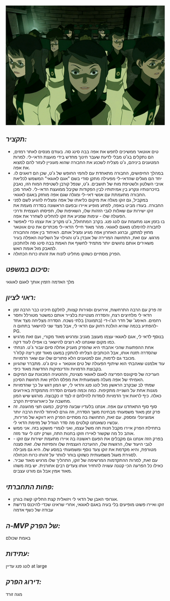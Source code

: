 ![](images/217.png "217")
## *תקציר:*
- טים אווטאר ממשיכים לחפש את אפה בבה סינג סה. בעודם מנסים לאתר רמזים, הם נתקלים בג'ט מבלי לדעת שעבר חינוך מחדש בידי מועצת הדאי-לי. למרות המטענים ביניהם, ג'ט מצליח לשכנע את החבורה שהוא מעוניין לעזור להם למצוא את אפה.
- במהלך החיפושים, החבורה מתאחדת עם לוחמי החופש של ג'ט, שכן הם דואגים לו. יחד הם מגלים שהדאי-לי מפעילה מתקן סודי בשם "אגם לאוגאי" המשמש לכליאת אויבי השלטון ולשטיפת מוח של תושבים. ג'ט, שנפל קורבן לשטיפת המוח הזו, נאבק בזיכרונותיו ונקרע בין אמיתותיו לבין הפקודות שקיבל ממועצת הדאי-לי. לאחר מכן החבורה מתעמתת עם אנשי דאי-לי ומגלה שגם אפה מוחזק באגם לאוגאי.
- במקביל, גם זוקו מגלה את מיקום כליאתו של אפה ומצליח להגיע לשם לפני החבורה. בעודו מביט באפה, לפתע מופיע איירו ובפעם הראשונה בסדרה מעמת את זוקו ישירות עם שאלות לגבי הזהות שלו, השאיפות שלו, תפיסתו העצמית ודרכי הפעולה שלו - עימות שמניע את זוקו להחליט לשחרר את אפה.
- בו בזמן אנג מתעמת עם לונג פנג. בקרב המתחולל, ג'ט מקריב את עצמו כדי לאפשר לחבורה להימלט מאגם לאוגאי. מהר מאוד חיילי הדאי-לי מכתרים את טים אווטאר מחוץ למתקן, וברגע האחרון אפה מגיע ומציל אותם. האיחוד בין אפה והחבורה מרגש. עם זאת, התחושה המרירה של אובדן ג'ט והגילוי על השליטה האפלה בעיר משאירים אותם נחושים יותר מתמיד לחשוף את האמת בבה סינג סה ולהתכונן למאבק מול אומת האש.
- הפרק מסתיים כשזוקו מחליט לזנוח את זהותו כרוח הכחולה.

## *סיכום במשפט:*  
מלך האדמה הזמין אותך לאגם לאוגאי

## *ראוי לציון:*
 - זה פרק עם הרבה התרחשות, אירועים וסגירות קצוות, לחלקם חיכינו כבר הרבה זמן
 - הדאי לי מלחיצים רצח, והסדרה מצטיינת בלצייר אותם כמשטר מטורלל וחסר רחמים. האימג' של חדר הג'ו-די (בתמונה) בלתי נשכח. הסדרה מצליחה מצד אחד להפתיע בכמה שהיא הולכת רחוק עם הדאי לי, אבל מצד שני להישאר בתחום ה-PG.
 - בנוסף לדאי לי, אגם לאוגאי עצמו מעוצב מגניב ומרגיש מאוד מקורי, ועם זאת מרגיש כמו מקום שאנחנו לא רוצים להישאר בו אפילו לעוד דקה.
 - אחת ההפתעות שהכי אהבתי היא שהפרק מעניק אחלה סיום עבור ג'ט. הנחתי שהסדרה תזנח אותו, אבל הכותבים הצליחו להתקין במעט מאוד זמן ריצה קלוז'ר מכובד גם לדמות, וגם למטענים הלא פתורים שלו עם שאר הדמויות.
 - עוד אלמנט שאהבתי הוא שיתוף הפעולה של טים אווטאר + טים ג'ט. מתברר שהגיוון בקבוצת הדמויות והדינמיקות החדשות מאוד כיפי.
 - העריכה של סיקוונס הפריצה לאגם לאוגאי מצוינת, וההטעיה המכוונת עם המיקום האמיתי של אפה מעלה משמעותית את מפלס הלחץ ואת תחושת הסיכון. 
 - שמתי לב שבקרב הראשון מול לונג פנג והדאי לי, יש המון דגש על כך שהדמויות מגנות אחת על השנייה מתקיפות. כמה וכמה פעמים הסדרה מתמקדת באירועים כאלה. כיף לראות איך הדמויות לומדות להילחם זו לצד זו כקבוצה. מורגש שיש המון מחשבה על כיאורוגרפיית הקרב.
 - סוף סוף התאחדנו עם אפה. אנחנו בלעדיו שבעה פרקים, כמעט חצי מהעונה. זה פרק זמן מאוד משמעותי מבחינת משך הסדרה, וזה גורם לאיחוד להיות הרבה יותר אמוציונלי ומספק. עם זאת, התחושה בה מסתיים הפרק היא דווקא של מרירות, עכשיו כשאנחנו קולטים מה סדר הגודל של מזימת הדאי לי. 
 - בתחילת הפרק איירו מקבל חנות תה משל עצמו, ואני לגמרי מושקע בזה. אני ממש אוהב כל מה שקשור לאיירו וזוקו בחנות התה, ושרק יתנו לי עוד מזה. 
 - בפרק הזה אנחנו גם מקבלים את הפעם ראשונה בה איירו מתעמת ישירות עם זוקו - לגבי היעוד שלו, הרגשות שלו, ההערכה העצמית שלו והפזיזות שלו. זאת סצנה מטורפת, והיא מקדמת את זוקו צעד נוסף ומשמעותי במסע שלו. היא גם מובילה לסגירת מעגל משמעותית כשזוקו בוחר לוותר על זהותו כרוח הכחולה.
 - עם זאת, למרות ההתקדמות המרשימה של זוקו, התהליך שלו מרגיש מאוד שביר. כאילו כל הפרעה הכי קטנה עשויה להחזיר אותו צעדים רבים אחורנית. יש בזה משהו מאוד אמין אבל גם מורט עצבים.

## *פחות התחברתי:*
- אגרופי האבן של הדאי לי ויזואלית קצת החליקו קשה בגרון.
- זוקו ואיירו פשוט מופיעים בלי בעיה באגם לאוגאי, אחרי שראינו שכדי להיכנס נדרשת עבודה של כשף אדמה

## *ה-MVP של הפרק:* 
באמת שכולם

## *עתידות:*
לונג פנג עדיין at large

## *דירוג הפרק:*  
מגה זורד